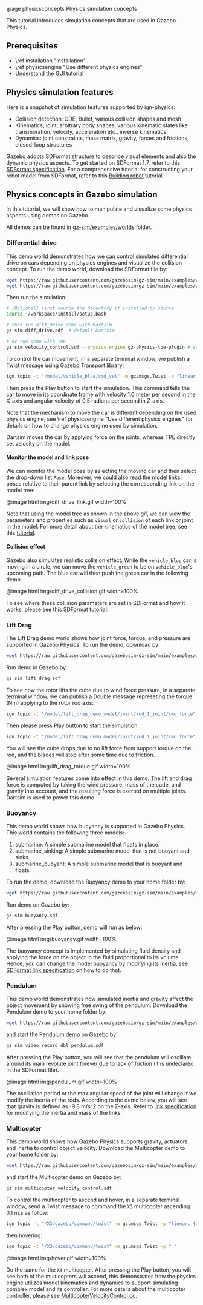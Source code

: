 \page physicsconcepts Physics simulation concepts

This tutorial introduces simulation concepts that are used in Gazebo Physics.

## Prerequisites

- \ref installation "Installation"
- \ref physicsengine "Use different physics engines"
- [Understand the GUI tutorial](https://gazebosim.org/docs/fortress/gui)

## Physics simulation features

Here is a snapshot of simulation features supported by ign-physics:

- Collision detection: ODE, Bullet, various collision shapes and mesh
- Kinematics; joint, arbitrary body shapes, various kinematic states like transmoration, velocity, acceleration etc., inverse kinematics
- Dynamics: joint constraints, mass matrix, gravity, forces and frictions, closed-loop structures

Gazebo adopts SDFormat structure to describe visual elements and
also the dynamic physics aspects. To get started on SDFormat 1.7, refer to this
[SDFormat specification](http://sdformat.org/spec?ver=1.7&elem=sdf).
For a comprehensive tutorial for constructing your robot model from SDFormat, refer to this [Building robot](https://gazebosim.org/docs/fortress/building_robot) tutorial.

## Physics concepts in Gazebo simulation

In this tutorial, we will show how to
manipulate and visualize some physics aspects using demos on Gazebo.

All demos can be found in [gz-sim/examples/worlds](https://github.com/gazebosim/gz-sim/blob/main/examples/worlds/) folder.

### Differential drive

This demo world demonstrates how we can control simulated differential drive on
cars depending on physics engines and visualize the collision concept.
To run the demo world, download the SDFormat file by:

```bash
wget https://raw.githubusercontent.com/gazebosim/gz-sim/main/examples/worlds/diff_drive.sdf -P ~
wget https://raw.githubusercontent.com/gazebosim/gz-sim/main/examples/worlds/velocity_control.sdf -P ~
```

Then run the simulation:

```bash
# [Optional] first source the directory if installed by source
source ~/workspace/install/setup.bash

# then run diff_drive demo with Dartsim
gz sim diff_drive.sdf  # default Dartsim

# or run demo with TPE
gz sim velocity_control.sdf --physics-engine gz-physics-tpe-plugin # specify TPE as physics engine
```

To control the car movement, in a separate terminal window, we publish a
Twist message using Gazebo Transport library:

```bash
ign topic -t "/model/vehicle_blue/cmd_vel" -m gz.msgs.Twist -p "linear: {x: 1.0}, angular: {z: 0.5}"
```

Then press the Play button to start the simulation.
This command tells the car to move in its coordinate frame with velocity
1.0 meter per second in the X-axis and angular velocity of 0.5 radians per
second in Z-axis.

Note that the mechanism to move the car is different depending on the used physics
engine, see \ref physicsengine "Use different physics engines" for details on how to change physics engine used by simulation.

Dartsim moves the car by applying force on the joints, whereas TPE directly set velocity on the model.

#### Monitor the model and link pose

We can monitor the model pose by selecting the moving car and then
select the drop-down list `Pose`. Moreover, we could also read the model
links' poses relative to their parent link by selecting the
corresponding link on the model tree:

@image html img/diff_drive_link.gif width=100%

Note that using the model tree as shown in the above gif, we can view the
parameters and properties such as `visual` or `collision` of each link or joint
in the model. For more detail about the kinematics of the model tree, see this
[tutorial](http://sdformat.org/tutorials?tut=spec_model_kinematics&cat=specification&).

#### Collision effect

Gazebo also simulates realistic collision effect. While the `vehicle_blue`
car is moving in a circle, we can move the `vehicle_green` to be on `vehicle_blue`'s
upcoming path. The blue car will then push the green car in the following demo.

@image html img/diff_drive_collision.gif width=100%

To see where these collision parameters are set in SDFormat and how it works,
please see this [SDFormat tutorial](http://sdformat.org/tutorials?tut=spec_shapes&cat=specification&).

### Lift Drag

The Lift Drag demo world shows how joint force, torque, and pressure are supported in
Gazebo Physics. To run the demo, download by:

```bash
wget https://raw.githubusercontent.com/gazebosim/gz-sim/main/examples/worlds/lift_drag.sdf -P ~
```

Run demo in Gazebo by:

```bash
gz sim lift_drag.sdf
```

To see how the rotor lifts the cube due to wind force pressure, in a separate terminal window, we can publish a
Double message represeting the torque (Nm) applying to
the rotor rod axis:

```bash
ign topic -t "/model/lift_drag_demo_model/joint/rod_1_joint/cmd_force" -m gz.msgs.Double  -p "data: 0.7"
```

Then please press Play button to start the simulation.

```bash
ign topic -t "/model/lift_drag_demo_model/joint/rod_1_joint/cmd_force" -m gz.msgs.Double  -p "data: 0.0"
```

You will see the cube drops due to no lift force from support torque on the rod,
and the blades will stop after some time due to friction.

@image html img/lift_drag_torque.gif width=100%

Several simulation features come into effect in this demo. The lift and drag force is computed by taking the wind pressure, mass of the cude, and gravity into account, and the resulting force is exerted on multiple joints. Dartsim is used to power this demo.

### Buoyancy

This demo world shows how buoyancy is supported in Gazebo Physics. This world
contains the following three models:

  1. submarine: A simple submarine model that floats in place.
  2. submarine_sinking: A simple submarine model that is not buoyant and sinks.
  3. submarine_buoyant: A simple submarine model that is buoyant and floats.

To run the demo, download the Buoyancy demo to your home folder by:

```bash
wget https://raw.githubusercontent.com/gazebosim/gz-sim/main/examples/worlds/buoyancy.sdf -P ~
```

Run demo on Gazebo by:

```bash
gz sim buoyancy.sdf
```

After pressing the Play button, demo will run as below:

@image html img/buoyancy.gif width=100%

The buoyancy concept is implemented by
simulating fluid density and applying the force on the object in the fluid
proportional to its volume. Hence, you can change the model buoyancy by modifying its
inertia, see [SDFormat link specification](http://sdformat.org/spec?ver=1.7&elem=link) on how to do that.

### Pendulum

This demo world demonstrates how simulated inertia and gravity affect the object
movement by showing free swing of the pendulum. Download the
Pendulum demo to your home folder by:

```bash
wget https://raw.githubusercontent.com/gazebosim/gz-sim/main/examples/worlds/video_record_dbl_pendulum.sdf -P ~
```

and start the Pendulum demo on Gazebo by:

```bash
gz sim video_record_dbl_pendulum.sdf
```

After pressing the Play button, you will see that the pendulum will oscillate around
its main revolute joint forever due to lack of friction (it is undeclared in the
SDFormat file).

@image html img/pendulum.gif width=100%

The oscillation period or the max angular speed of the joint
will change if we modify the inertia of the rods. According to the demo below,
you will see that gravity is defined as -9.8 m/s^2 on the Z-axis. Refer to
[link specification](http://sdformat.org/spec?ver=1.7&elem=link) for modifying
the inertia and mass of the links.

### Multicopter

This demo world shows how Gazebo Physics supports gravity, actuators and
inertia to control object velocity.
Download the Multicopter demo to your home folder by:

```bash
wget https://raw.githubusercontent.com/gazebosim/gz-sim/main/examples/worlds/multicopter_velocity_control.sdf -P ~
```

and start the Multicopter demo on Gazebo by:

```bash
gz sim multicopter_velocity_control.sdf
```

To control the multicopter to ascend and hover, in a separate terminal window, send a
Twist message to command the `X3` multicopter
ascending 0.1 m.s as follow:

```bash
ign topic -t "/X3/gazebo/command/twist" -m gz.msgs.Twist -p "linear: {x:0 y: 0 z: 0.1} angular {z: 0}"
```

then hovering:

```bash
ign topic -t "/X3/gazebo/command/twist" -m gz.msgs.Twist -p " "
```

@image html img/hover.gif width=100%

Do the same for the `X4` multicopter. After pressing the Play button, you will see
both of the multicopters will ascend, this demonstrates how the physics engine
utilizes model kinematics and dynamics to support simulating complex model and
its controller. For more details about the multicopter controller, please see
[MulticopterVelocityControl.cc](https://github.com/gazebosim/gz-sim/blob/main/src/systems/multicopter_control/MulticopterVelocityControl.cc).
